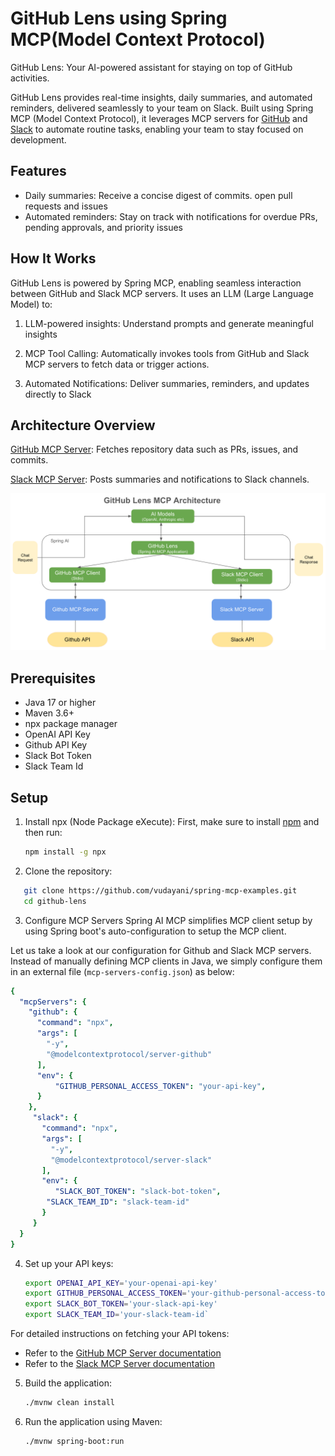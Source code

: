# GitHub Lens using Spring MCP(Model Context Protocol)

GitHub Lens: Your AI-powered assistant for staying on top of GitHub activities.

GitHub Lens provides real-time insights, daily summaries, and automated reminders, delivered seamlessly to your team on Slack. Built using Spring MCP (Model Context Protocol), it leverages MCP servers for [GitHub](https://github.com/modelcontextprotocol/servers/tree/main/src/github) and [Slack](https://github.com/modelcontextprotocol/servers/tree/main/src/slack) to automate routine tasks, enabling your team to stay focused on development.

## Features

- Daily summaries: Receive a concise digest of commits. open pull requests and issues 
- Automated reminders: Stay on track with notifications for overdue PRs, pending approvals, and priority issues

## How It Works

GitHub Lens is powered by Spring MCP, enabling seamless interaction between GitHub and Slack MCP servers. It uses an LLM (Large Language Model) to:

1. LLM-powered insights: Understand prompts and generate meaningful insights

2. MCP Tool Calling: Automatically invokes tools from GitHub and Slack MCP servers to fetch data or trigger actions.

3. Automated Notifications: Deliver summaries, reminders, and updates directly to Slack

## Architecture Overview

[GitHub MCP Server](https://github.com/modelcontextprotocol/servers/tree/main/src/github): Fetches repository data such as PRs, issues, and commits.

[Slack MCP Server](https://github.com/modelcontextprotocol/servers/tree/main/src/slack): Posts summaries and notifications to Slack channels.

![Github Summary Architecture](../github-lens/src/main/resources/images/github-lens-arch.png)


## Prerequisites

- Java 17 or higher
- Maven 3.6+
- npx package manager
- OpenAI API Key
- Github API Key
- Slack Bot Token
- Slack Team Id

## Setup

1. Install npx (Node Package eXecute):
   First, make sure to install [npm](https://docs.npmjs.com/downloading-and-installing-node-js-and-npm)
   and then run:
   ```bash
   npm install -g npx
   ```

2. Clone the repository:
```bash
   git clone https://github.com/vudayani/spring-mcp-examples.git
   cd github-lens
```

3. Configure MCP Servers
Spring AI MCP simplifies MCP client setup by using Spring boot's auto-configuration to setup the MCP client.

Let us take a look at our configuration for Github and Slack MCP servers. Instead of manually defining MCP clients in Java, we simply configure them in an external file (`mcp-servers-config.json`) as below:

```yaml
{
  "mcpServers": {
    "github": {
      "command": "npx",
      "args": [
        "-y",
        "@modelcontextprotocol/server-github"
      ],
      "env": {
		  "GITHUB_PERSONAL_ACCESS_TOKEN": "your-api-key",
      }
    },
	 "slack": {
	   "command": "npx",
	   "args": [
	     "-y",
	     "@modelcontextprotocol/server-slack"
	   ],
	   "env": {
		  "SLACK_BOT_TOKEN": "slack-bot-token",
        "SLACK_TEAM_ID": "slack-team-id"
	   }
	 }
  }
}
```

4. Set up your API keys:
   ```bash
   export OPENAI_API_KEY='your-openai-api-key'
   export GITHUB_PERSONAL_ACCESS_TOKEN='your-github-personal-access-token'
   export SLACK_BOT_TOKEN='your-slack-api-key'
   export SLACK_TEAM_ID='your-slack-team-id`
   ```
For detailed instructions on fetching your API tokens:
- Refer to the [GitHub MCP Server documentation](https://github.com/modelcontextprotocol/servers/tree/main/src/github)
- Refer to the [Slack MCP Server documentation](https://github.com/modelcontextprotocol/servers/tree/main/src/slack)

5. Build the application:
   ```bash
   ./mvnw clean install
   ```
   
6. Run the application using Maven:
	```bash
	./mvnw spring-boot:run
	```
